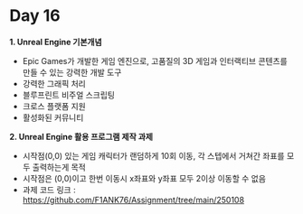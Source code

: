 # Day 16
**1. Unreal Engine 기본개념**

- Epic Games가 개발한 게임 엔진으로, 고품질의 3D 게임과 인터랙티브 콘텐츠를 만들 수 있는 강력한 개발 도구
- 강력한 그래픽 처리
- 블루프린트 비주얼 스크립팅
- 크로스 플랫폼 지원
- 활성화된 커뮤니티
  
**2. Unreal Engine 활용 프로그램 제작 과제**

- 시작점(0,0) 있는 게임 캐릭터가 랜덤하게 10회 이동, 각 스텝에서 거쳐간 좌표를 모두 출력하는게 목적
- 시작점은 (0,0)이고 한번 이동시 x좌표와 y좌표 모두 2이상 이동할 수 없음
- 과제 코드 링크 : https://github.com/F1ANK76/Assignment/tree/main/250108
